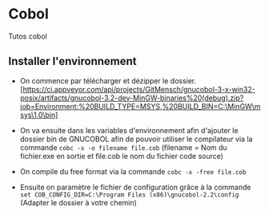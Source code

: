 # Cobol

Tutos cobol

## Installer l'environnement

- On commence par télécharger et dézipper le dossier. [https://ci.appveyor.com/api/projects/GitMensch/gnucobol-3-x-win32-posix/artifacts/gnucobol-3.2-dev-MinGW-binaries%20(debug).zip?job=Environment:%20BUILD_TYPE=MSYS,%20BUILD_BIN=C:\MinGW\msys\1.0\bin]

- On va ensuite dans les variables d'environnement afin d'ajouter le dossier bin de GNUCOBOL afin de pouvoir utiliser le compilateur via la commande `cobc -x -o filename file.cob` (filename = Nom du fichier.exe en sortie et file.cob le nom du fichier code source) 

- On compile du free format via la commande `cobc -x -free file.cob`

- Ensuite on paramètre le fichier de configuration grâce à la commande `set COB_CONFIG_DIR=C:\Program Files (x86)\gnucobol-2.2\config` (Adapter le dossier à votre chemin)